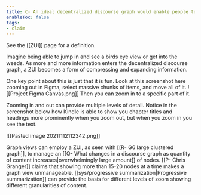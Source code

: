 ```yaml
---
title: C- An ideal decentralized discourse graph would enable people to view information at different levels of granularity through a ZUI
enableToc: false
tags:
- claim
---
```

See the [[ZUI]] page for a definition.

Imagine being able to jump in and see a birds eye view or get into the weeds. As more and more information enters the decentralized discourse graph, a ZUI becomes a form of compressing and expanding information. 

One key point about this is just that it is fun. Look at this screenshot here zooming out in Figma, select massive chunks of items, and move all of it. ![[Project Figma Canvas.png]] Then you can zoom in to a specific part of it.

Zooming in and out can provide multiple levels of detail. Notice in the screenshot below how Kindle is able to show you chapter titles and headings more prominently when you zoom out, but when you zoom in you see the text. 

![[Pasted image 20211112112342.png]]

Graph views can employ a ZUI, as seen with [[R- G6 large clustered graph]], to manage an [[Q- What changes in a discourse graph as quantity of content increases|overwhelmingly large amount]] of nodes. [[P- Chris Granger]] claims that showing more than 15-20 nodes at a time makes a graph view unmanageable. [[sys/progressive summarization|Progressive summarization]] can provide the basis for different levels of zoom showing different granularities of content.
